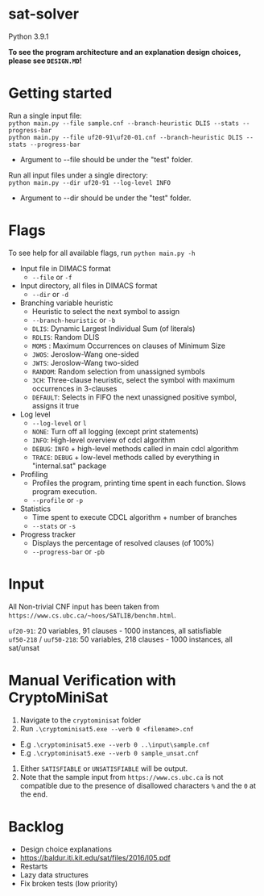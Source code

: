 # sat-solver
Python 3.9.1

**To see the program architecture and an explanation design choices, please see `DESIGN.MD`!**

# Getting started

Run a single input file:\
`python main.py --file sample.cnf --branch-heuristic DLIS --stats --progress-bar`\
`python main.py --file uf20-91\uf20-01.cnf --branch-heuristic DLIS --stats --progress-bar`

- Argument to --file should be under the "test" folder.

Run all input files under a single directory:\
`python main.py --dir uf20-91 --log-level INFO`

- Argument to --dir should be under the "test" folder.

# Flags
To see help for all available flags, run `python main.py -h`
- Input file in DIMACS format
  - `--file` or `-f`
- Input directory, all files in DIMACS format
  - `--dir` or `-d`
- Branching variable heuristic
  - Heuristic to select the next symbol to assign
  - `--branch-heuristic` or `-b`
  - `DLIS`: Dynamic Largest Individual Sum (of literals)
  - `RDLIS`: Random DLIS
  - `MOMS` : Maximum Occurrences on clauses of Minimum Size
  - `JWOS`: Jeroslow-Wang one-sided
  - `JWTS`: Jeroslow-Wang two-sided
  - `RANDOM`: Random selection from unassigned symbols
  - `3CH`: Three-clause heuristic, select the symbol with maximum occurrences in 3-clauses
  - `DEFAULT`: Selects in FIFO the next unassigned positive symbol, assigns it true 
- Log level
  - `--log-level` or `l`
  - `NONE`: Turn off all logging (except print statements)
  - `INFO`: High-level overview of cdcl algorithm
  - `DEBUG`: `INFO` + high-level methods called in main cdcl algorithm
  - `TRACE`: `DEBUG` + low-level methods called by everything in "internal.sat" package
- Profiling
  - Profiles the program, printing time spent in each function. Slows program execution.
  - `--profile` or `-p`
- Statistics
  - Time spent to execute CDCL algorithm + number of branches
  - `--stats` or `-s`
- Progress tracker
  - Displays the percentage of resolved clauses (of 100%)
  - `--progress-bar` or `-pb`

# Input
All Non-trivial CNF input has been taken from `https://www.cs.ubc.ca/~hoos/SATLIB/benchm.html`.

`uf20-91`: 20 variables, 91 clauses - 1000 instances, all satisfiable\
`uf50-218` / `uuf50-218`: 50 variables, 218 clauses - 1000 instances, all sat/unsat

# Manual Verification with CryptoMiniSat
1. Navigate to the `cryptominisat` folder
1. Run `.\cryptominisat5.exe --verb 0 <filename>.cnf`
  - E.g `.\cryptominisat5.exe --verb 0 ..\input\sample.cnf`
  - E.g `.\cryptominisat5.exe --verb 0 sample_unsat.cnf`
1. Either `SATISFIABLE` or `UNSATISFIABLE` will be output.
1. Note that the sample input from `https://www.cs.ubc.ca` is not compatible due to the presence of disallowed characters `%` and the `0` at the end.

# Backlog
- Design choice explanations
- https://baldur.iti.kit.edu/sat/files/2016/l05.pdf 
- Restarts
- Lazy data structures
- Fix broken tests (low priority)